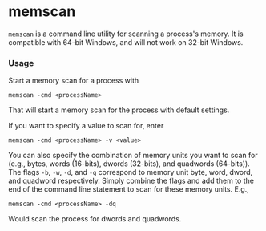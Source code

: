 memscan
=======

`memscan` is a command line utility for scanning a process's memory. It is compatible with 64-bit Windows, and will not work on 32-bit Windows. 

### Usage

Start a memory scan for a process with 

`memscan -cmd <processName>`

That will start a memory scan for the process with default settings.

If you want to specify a value to scan for, enter

`memscan -cmd <processName> -v <value>`

You can also specify the combination of memory units you want to scan for (e.g., bytes, words (16-bits), dwords (32-bits), and quadwords (64-bits)). The flags `-b`, `-w`, `-d`, and `-q` correspond to memory unit byte, word, dword, and quadword respectively. Simply combine the flags and add them to the end of the command line statement to scan for these memory units. E.g., 

`memscan -cmd <processName> -dq`

Would scan the process for dwords and quadwords.
